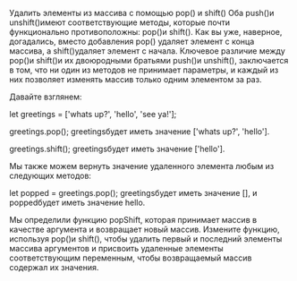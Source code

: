 Удалить элементы из массива с помощью pop() и shift()
Оба push()и unshift()имеют соответствующие методы, которые почти функционально противоположны: pop()и shift(). Как вы уже, наверное, догадались, вместо добавления pop() удаляет элемент с конца массива, а shift()удаляет элемент с начала. Ключевое различие между pop()и shift()и их двоюродными братьями push()и unshift(), заключается в том, что ни один из методов не принимает параметры, и каждый из них позволяет изменять массив только одним элементом за раз.

Давайте взглянем:

let greetings = ['whats up?', 'hello', 'see ya!'];

greetings.pop();
greetingsбудет иметь значение ['whats up?', 'hello'].

greetings.shift();
greetingsбудет иметь значение ['hello'].

Мы также можем вернуть значение удаленного элемента любым из следующих методов:

let popped = greetings.pop();
greetingsбудет иметь значение [], и poppedбудет иметь значение hello.

Мы определили функцию popShift, которая принимает массив в качестве аргумента и возвращает новый массив. Измените функцию, используя pop()и shift(), чтобы удалить первый и последний элементы массива аргументов и присвоить удаленные элементы соответствующим переменным, чтобы возвращаемый массив содержал их значения.
